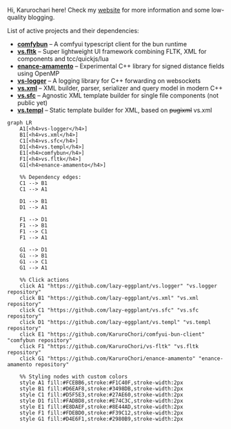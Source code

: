 Hi, Karurochari here! Check my [website](https://www.karurochari.com) for more information and some low-quality blogging.

List of active projects and their dependencies:

- **[comfybun](https://github.com/KaruroChori/comfyui-bun-client)** – A comfyui typescript client for the bun runtime
- **[vs.fltk](https://github.com/KaruroChori/vs-fltk)** – Super lightweight UI framework combining FLTK, XML for components and tcc/quickjs/lua
- **[enance-amamento](https://github.com/KaruroChori/enance-amamento)** – Experimental C++ library for signed distance fields using OpenMP
- **[vs-logger](https://github.com/lazy-eggplant/vs.logger)** – A logging library for C++ forwarding on websockets
- **[vs.xml](https://github.com/lazy-eggplant/vs.xml)** – XML builder, parser, serializer and query model in modern C++
- **[vs.sfc](https://github.com/lazy-eggplant/vs.sfc)** – Agnostic XML template builder for single file components (not public yet)
- **[vs.templ](https://github.com/lazy-eggplant/vs.templ)** – Static template builder for XML, based on ~~pugixml~~ vs.xml
```mermaid
graph LR
    A1[<h4>vs-logger</h4>]
    B1[<h4>vs.xml</h4>]
    C1[<h4>vs.sfc</h4>]
    D1[<h4>vs.templ</h4>]
    E1[<h4>comfybun</h4>]
    F1[<h4>vs.fltk</h4>]
    G1[<h4>enance-amamento</h4>]

    %% Dependency edges:
    C1 --> B1
    C1 --> A1

    D1 --> B1
    D1 --> A1

    F1 --> D1
    F1 --> B1
    F1 --> C1
    F1 --> A1

    G1 --> D1
    G1 --> B1
    G1 --> C1
    G1 --> A1

    %% Click actions
    click A1 "https://github.com/lazy-eggplant/vs.logger" "vs.logger repository"
    click B1 "https://github.com/lazy-eggplant/vs.xml" "vs.xml repository"
    click C1 "https://github.com/lazy-eggplant/vs.sfc" "vs.sfc repository"
    click D1 "https://github.com/lazy-eggplant/vs.templ" "vs.templ repository"
    click E1 "https://github.com/KaruroChori/comfyui-bun-client" "comfybun repository"
    click F1 "https://github.com/KaruroChori/vs-fltk" "vs.fltk repository"
    click G1 "https://github.com/KaruroChori/enance-amamento" "enance-amamento repository"

    %% Styling nodes with custom colors
    style A1 fill:#FCEBB6,stroke:#F1C40F,stroke-width:2px
    style B1 fill:#D6EAF8,stroke:#3498DB,stroke-width:2px
    style C1 fill:#D5F5E3,stroke:#27AE60,stroke-width:2px
    style D1 fill:#FADBD8,stroke:#E74C3C,stroke-width:2px
    style E1 fill:#E8DAEF,stroke:#8E44AD,stroke-width:2px
    style F1 fill:#FDEBD0,stroke:#F39C12,stroke-width:2px
    style G1 fill:#D4E6F1,stroke:#2980B9,stroke-width:2px
```